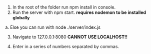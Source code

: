 1. In the root of the folder run npm install in console.
2. Run the server with npm start. **requires nodemon to be installed globally**

  a. Else you can run with node ./server/index.js

3. Navigate to 127.0.0.1:8080 **CANNOT USE LOCALHOST!!**

4. Enter in a series of numbers separated by commas.
